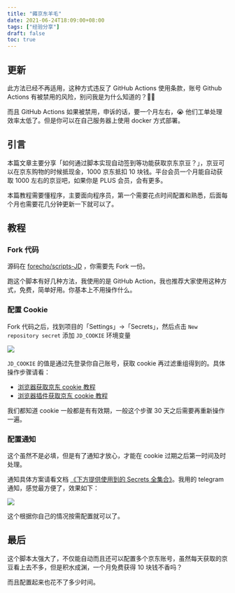 ```yaml
---
title: "薅京东羊毛"
date: 2021-06-24T18:09:00+08:00
tags: ["经验分享"] 
draft: false
toc: true
---
```


## 更新

此方法已经不再适用，这种方式违反了 GitHub Actions 使用条款，账号 Github Actions 有被禁用的风险，别问我是为什么知道的？🤦‍♂️ 

而且 GitHub Actions 如果被禁用，申诉的话，要一个月左右，😭 他们工单处理效率太低了。但是你可以在自己服务器上使用 docker 方式部署。

## 引言

本篇文章主要分享「如何通过脚本实现自动签到等功能获取京东京豆？」，京豆可以在京东购物的时候抵现金，1000 京东抵扣 10 块钱。平台会员一个月能自动获取 1000 左右的京豆吧，如果你是 PLUS 会员，会有更多。

本篇教程需要懂程序，主要面向程序员，第一个需要花点时间配置和熟悉，后面每个月也需要花几分钟更新一下就可以了。

<!--more-->

## 教程

### Fork 代码

源码在 [forecho/scripts-JD](https://github.com/forecho/scripts-JD) ，你需要先 Fork 一份。

跑这个脚本有好几种方法，我使用的是 GitHub Action，我也推荐大家使用这种方式，免费，简单好用。你基本上不用操作什么。

### 配置 Cookie

Fork 代码之后，找到项目的「Settings」->「Secrets」，然后点击 `New repository secret` 添加 `JD_COOKIE` 环境变量

![](https://blog-1251237404.cos.ap-guangzhou.myqcloud.com/20210624SwmqXY.png)

`JD_COOKIE` 的值是通过先登录你自己账号，获取 cookie 再过滤重组得到的。具体操作步骤请看：

- [浏览器获取京东 cookie 教程](https://github.com/forecho/scripts-JD/blob/master/backUp/GetJdCookie.md)
- [浏览器插件获取京东 cookie 教程](https://github.com/forecho/scripts-JD/blob/master/backUp/GetJdCookie2.md)

我们都知道 cookie 一般都是有有效期，一般这个步骤 30 天之后需要再重新操作一遍。

### 配置通知

这个虽然不是必填，但是有了通知才放心，才能在 cookie 过期之后第一时间及时处理。

通知具体方案请看文档 [《下方提供使用到的 Secrets 全集合》](https://github.com/forecho/scripts-JD/blob/master/githubAction.md#%E4%B8%8B%E6%96%B9%E6%8F%90%E4%BE%9B%E4%BD%BF%E7%94%A8%E5%88%B0%E7%9A%84-secrets%E5%85%A8%E9%9B%86%E5%90%88)。我用的 telegram 通知，感觉最方便了，效果如下：

![](https://blog-1251237404.cos.ap-guangzhou.myqcloud.com/20210624i9nBbD.png)

这个根据你自己的情况按需配置就可以了。

## 最后

这个脚本太强大了，不仅能自动而且还可以配置多个京东账号，虽然每天获取的京豆看上去不多，但是积水成渊，一个月免费获得 10 块钱不香吗？

而且配置起来也花不了多少时间。